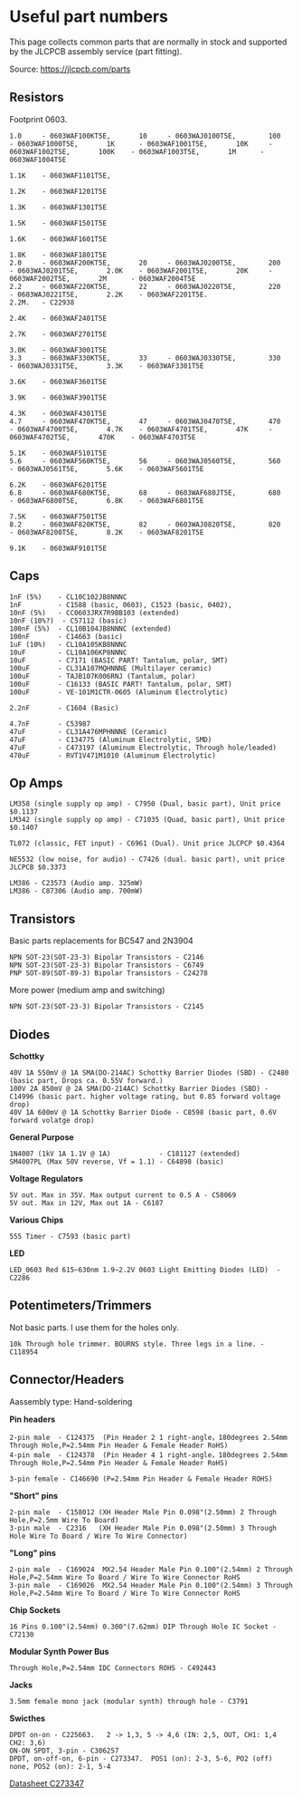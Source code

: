 # Useful part numbers

This page collects common parts that are normally in stock and supported by the JLCPCB assembly service (part fitting).

Source: https://jlcpcb.com/parts


## Resistors

Footprint 0603.

    1.0     - 0603WAF100KT5E,       10     - 0603WAJ0100T5E,        100     - 0603WAF1000T5E,       1K      - 0603WAF1001T5E,       10K     - 0603WAF1002T5E,       100K    - 0603WAF1003T5E,       1M      - 0603WAF1004T5E
                                                                                                    1.1K    - 0603WAF1101T5E,       
                                                                                                    1.2K    - 0603WAF1201T5E
                                                                                                    1.3K    - 0603WAF1301T5E
                                                                                                    1.5K    - 0603WAF1501T5E
                                                                                                    1.6K    - 0603WAF1601T5E
                                                                                                    1.8K    - 0603WAF1801T5E
    2.0     - 0603WAF200KT5E,       20     - 0603WAJ0200T5E,        200     - 0603WAJ0201T5E,       2.0K    - 0603WAF2001T5E,       20K     - 0603WAF2002T5E,       2M      - 0603WAF2004T5E
    2.2     - 0603WAF220KT5E,       22     - 0603WAJ0220T5E,        220     - 0603WAJ0221T5E,       2.2K    - 0603WAF2201T5E.                                        2.2M.   - C22938
                                                                                                    2.4K    - 0603WAF2401T5E
                                                                                                    2.7K    - 0603WAF2701T5E
                                                                                                    3.0K    - 0603WAF3001T5E
    3.3     - 0603WAF330KT5E,       33     - 0603WAJ0330T5E,        330     - 0603WAJ0331T5E,       3.3K    - 0603WAF3301T5E
                                                                                                    3.6K    - 0603WAF3601T5E
                                                                                                    3.9K    - 0603WAF3901T5E
                                                                                                    4.3K    - 0603WAF4301T5E
    4.7     - 0603WAF470KT5E,       47     - 0603WAJ0470T5E,        470     - 0603WAF4700T5E,       4.7K    - 0603WAF4701T5E,       47K     - 0603WAF4702T5E,       470K    - 0603WAF4703T5E
                                                                                                    5.1K    - 0603WAF5101T5E
    5.6     - 0603WAF560KT5E,       56     - 0603WAJ0560T5E,        560     - 0603WAJ0561T5E,       5.6K    - 0603WAF5601T5E
                                                                                                    6.2K    - 0603WAF6201T5E
    6.8     - 0603WAF680KT5E,       68     - 0603WAF680JT5E,        680     - 0603WAF6800T5E,       6.8K    - 0603WAF6801T5E
                                                                                                    7.5K    - 0603WAF7501T5E
    8.2     - 0603WAF820KT5E,       82     - 0603WAJ0820T5E,        820     - 0603WAF8200T5E,       8.2K    - 0603WAF8201T5E
                                                                                                    9.1K    - 0603WAF9101T5E


## Caps

    1nF (5%)    - CL10C102JB8NNNC
    1nF         - C1588 (basic, 0603), C1523 (basic, 0402), 
    10nF (5%)   - CC0603JRX7R9BB103 (extended)
    10nF (10%?)  - C57112 (basic)
    100nF (5%)  - CL10B104JB8NNNC (extended)
    100nF       - C14663 (basic)
    1uF (10%)   - CL10A105KB8NNNC
    10uF        - CL10A106KP8NNNC
    10uF        - C7171 (BASIC PART! Tantalum, polar, SMT)
    100uF       - CL31A107MQHNNNE (Multilayer ceramic)
    100uF       - TAJB107K006RNJ (Tantalum, polar)
    100uF       - C16133 (BASIC PART! Tantalum, polar, SMT)
    100uF       - VE-101M1CTR-0605 (Aluminum Electrolytic)
    
    2.2nF       - C1604 (Basic)
    
    4.7nF       - C53987
    47uF        - CL31A476MPHNNNE (Ceramic)
    47uF        - C134775 (Aluminum Electrolytic, SMD)
    47uF        - C473197 (Aluminum Electrolytic, Through hole/leaded)
    470uF       - RVT1V471M1010 (Aluminum Electrolytic)
    
    
## Op Amps


    LM358 (single supply op amp) - C7950 (Dual, basic part), Unit price $0.1137
    LM342 (single supply op amp) - C71035 (Quad, basic part), Unit price $0.1407
    
    TL072 (classic, FET input) - C6961 (Dual). Unit price JLCPCP $0.4364
    
    NE5532 (low noise, for audio) - C7426 (dual. basic part), unit price JLCPCB $0.3373
    
    LM386 - C23573 (Audio amp. 325mW)
    LM386 - C87306 (Audio amp. 700mW)
    

## Transistors

Basic parts replacements for BC547 and 2N3904

    NPN SOT-23(SOT-23-3) Bipolar Transistors - C2146
    NPN SOT-23(SOT-23-3) Bipolar Transistors - C6749
    PNP SOT-89(SOT-89-3) Bipolar Transistors - C24278
    
More power (medium amp and switching)

    NPN SOT-23(SOT-23-3) Bipolar Transistors - C2145
    

## Diodes

__Schottky__
    
    40V 1A 550mV @ 1A SMA(DO-214AC) Schottky Barrier Diodes (SBD) - C2480 (basic part, Drops ca. 0.55V forward.)
    100V 2A 850mV @ 2A SMA(DO-214AC) Schottky Barrier Diodes (SBD) - C14996 (basic part. higher voltage rating, but 0.85 forward voltage drop)
    40V 1A 600mV @ 1A Schottky Barrier Diode - C8598 (basic part, 0.6V forward volatge drop)
    
    
__General Purpose__

    1N4007 (1kV 1A 1.1V @ 1A)            - C181127 (extended)
    SM4007PL (Max 50V reverse, Vf = 1.1) - C64898 (basic)

__Voltage Regulators__

    5V out. Max in 35V. Max output current to 0.5 A - C58069
    5V out. Max in 12V, Max out 1A - C6187

__Various Chips__

    555 Timer - C7593 (basic part)


__LED__

    LED_0603 Red 615~630nm 1.9~2.2V 0603 Light Emitting Diodes (LED)  - C2286 
    
## Potentimeters/Trimmers

Not basic parts. I use them for the holes only.

    10k Through hole trimmer. BOURNS style. Three legs in a line. - C118954

## Connector/Headers

Aassembly type: Hand-soldering 


__Pin headers__

    2-pin male  - C124375  (Pin Header 2 1 right-angle，180degrees 2.54mm Through Hole,P=2.54mm Pin Header & Female Header RoHS)
    4-pin male  - C124378  (Pin Header 4 1 right-angle，180degrees 2.54mm Through Hole,P=2.54mm Pin Header & Female Header RoHS)
    
    3-pin female - C146690 (P=2.54mm Pin Header & Female Header ROHS)
    

__"Short" pins__

    2-pin male  - C158012 (XH Header Male Pin 0.098"(2.50mm) 2 Through Hole,P=2.5mm Wire To Board)
    3-pin male  - C2316   (XH Header Male Pin 0.098"(2.50mm) 3 Through Hole Wire To Board / Wire To Wire Connector)
    
__"Long" pins__

    2-pin male  - C169024  MX2.54 Header Male Pin 0.100"(2.54mm) 2 Through Hole,P=2.54mm Wire To Board / Wire To Wire Connector RoHS
    3-pin male  - C169026  MX2.54 Header Male Pin 0.100"(2.54mm) 3 Through Hole,P=2.54mm Wire To Board / Wire To Wire Connector RoHS

__Chip Sockets__

    16 Pins 0.100"(2.54mm) 0.300"(7.62mm) DIP Through Hole IC Socket - C72130

__Modular Synth Power Bus__

    Through Hole,P=2.54mm IDC Connectors ROHS - C492443 

__Jacks__

    3.5mm female mono jack (modular synth) through hole - C3791
    
__Swicthes__

    DPDT on-on - C225663.   2 -> 1,3, 5 -> 4,6 (IN: 2,5, OUT, CH1: 1,4 CH2: 3,6)
    ON-ON SPDT, 3-pin - C306257
    DPDT, on-off-on, 6-pin - C273347.  POS1 (on): 2-3, 5-6, PO2 (off) none, POS2 (on): 2-1, 5-4
    
   [Datasheet C273347](https://datasheet.lcsc.com/lcsc/1912111437_E-Switch-100AWDP1T2B4M2QE_C273347.pdf)
    
  

